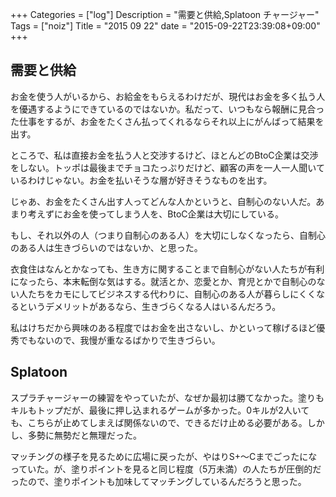 +++
Categories = ["log"]
Description = "需要と供給,Splatoon チャージャー"
Tags = ["noiz"]
Title = "2015 09 22"
date = "2015-09-22T23:39:08+09:00"
+++

## 需要と供給
お金を使う人がいるから、お給金をもらえるわけだが、現代はお金を多く払う人を優遇するようにできているのではないか。私だって、いつもなら報酬に見合った仕事をするが、お金をたくさん払ってくれるならそれ以上にがんばって結果を出す。

ところで、私は直接お金を払う人と交渉するけど、ほとんどのBtoC企業は交渉をしない。トッポは最後までチョコたっぷりだけど、顧客の声を一人一人聞いているわけじゃない。お金を払いそうな層が好きそうなものを出す。

じゃあ、お金をたくさん出す人ってどんな人かというと、自制心のない人だ。あまり考えずにお金を使ってしまう人を、BtoC企業は大切にしている。

もし、それ以外の人（つまり自制心のある人）を大切にしなくなったら、自制心のある人は生きづらいのではないか、と思った。

衣食住はなんとかなっても、生き方に関することまで自制心がない人たちが有利になったら、本末転倒な気はする。就活とか、恋愛とか、育児とかで自制心のない人たちをカモにしてビジネスする代わりに、自制心のある人が暮らしにくくなるというデメリットがあるなら、生きづらくなる人はいるんだろう。

私はけちだから興味のある程度ではお金を出さないし、かといって稼げるほど優秀でもないので、我慢が重なるばかりで生きづらい。

## Splatoon
スプラチャージャーの練習をやっていたが、なぜか最初は勝てなかった。塗りもキルもトップだが、最後に押し込まれるゲームが多かった。0キルが2人いても、こちらが止めてしまえば関係ないので、できるだけ止める必要がある。しかし、多勢に無勢だと無理だった。

マッチングの様子を見るために広場に戻ったが、やはりS+〜Cまでごったになっていた。が、塗りポイントを見ると同じ程度（5万未満）の人たちが圧倒的だったので、塗りポイントも加味してマッチングしているんだろうと思った。